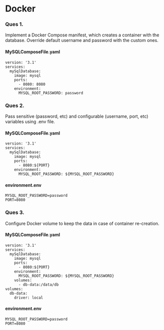 # Docker


### Ques 1. 
Implement a Docker Compose manifest, which creates a container with the database. Override default username and password with the custom ones.

#### MySQLComposeFile.yaml

```http
version: '3.1'
services:
  mySqlDatabase:
    image: mysql
    ports:
      - 8080: 8080
    environment:
      MYSQL_ROOT_PASSWORD: password
```

### Ques 2. 
Pass sensitive (password, etc) and configurable (username, port, etc) variables using .env file.


#### MySQLComposeFile.yaml

```
version: '3.1'
services:
  mySqlDatabase:
    image: mysql
    ports:
      - 8080:${PORT}
    environment:
      MYSQL_ROOT_PASSWORD: ${MYSQL_ROOT_PASSWORD}
```

#### environment.env
```
MYSQL_ROOT_PASSWORD=password
PORT=8080
```

### Ques 3. 
Configure Docker volume to keep the data in case of container re-creation.

#### MySQLComposeFile.yaml
```
version: '3.1'
services:
  mySqlDatabase:
    image: mysql
    ports:
      - 8080:${PORT}
    environment:
      MYSQL_ROOT_PASSWORD: ${MYSQL_ROOT_PASSWORD}
    volumes: 
      - db-data:/data/db
volumes:
  db-data:
    driver: local
```
#### environment.env
```
MYSQL_ROOT_PASSWORD=password
PORT=8080
```
